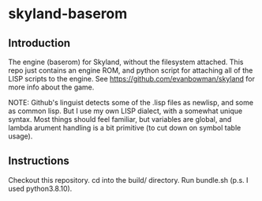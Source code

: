 # skyland-baserom

## Introduction

The engine (baserom) for Skyland, without the filesystem attached. This repo just contains an engine ROM, and python script for attaching all of the LISP scripts to the engine. See https://github.com/evanbowman/skyland for more info about the game.

NOTE: Github's linguist detects some of the .lisp files as newlisp, and some as common lisp. But I use my own LISP dialect, with a somewhat unique syntax. Most things should feel familiar, but variables are global, and lambda arument handling is a bit primitive (to cut down on symbol table usage).

## Instructions

Checkout this repository. cd into the build/ directory. Run bundle.sh (p.s. I used python3.8.10). 
